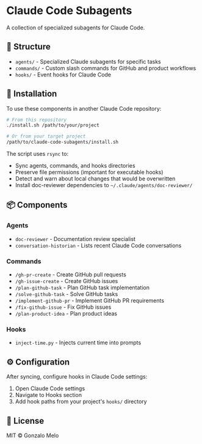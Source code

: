 # Claude Code Subagents

A collection of specialized subagents for Claude Code.

## 📁 Structure

- `agents/` - Specialized Claude subagents for specific tasks
- `commands/` - Custom slash commands for GitHub and product workflows  
- `hooks/` - Event hooks for Claude Code

## 🚀 Installation

To use these components in another Claude Code repository:

```bash
# From this repository
./install.sh /path/to/your/project

# Or from your target project
/path/to/claude-code-subagents/install.sh
```

The script uses `rsync` to:

- Sync agents, commands, and hooks directories
- Preserve file permissions (important for executable hooks)
- Detect and warn about local changes that would be overwritten
- Install doc-reviewer dependencies to `~/.claude/agents/doc-reviewer/`

## 📦 Components

### Agents

- `doc-reviewer` - Documentation review specialist
- `conversation-historian` - Lists recent Claude Code conversations

### Commands

- `/gh-pr-create` - Create GitHub pull requests
- `/gh-issue-create` - Create GitHub issues
- `/plan-github-task` - Plan GitHub task implementation
- `/solve-github-task` - Solve GitHub tasks
- `/implement-github-pr` - Implement GitHub PR requirements
- `/fix-github-issue` - Fix GitHub issues
- `/plan-product-idea` - Plan product ideas

### Hooks

- `inject-time.py` - Injects current time into prompts

## ⚙️ Configuration

After syncing, configure hooks in Claude Code settings:

1. Open Claude Code settings
2. Navigate to Hooks section
3. Add hook paths from your project's `hooks/` directory

## 📄 License

MIT © Gonzalo Melo